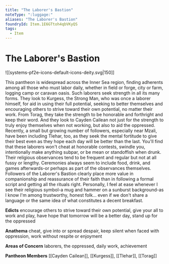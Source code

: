 ```yaml
---
title: "The Laborer's Bastion"
noteType: ":luggage:"
aliases: "The Laborer's Bastion"
foundryId: Item.1E6GTtoh4qbVKyQS
tags:
  - Item
---
```


# The Laborer's Bastion
![[systems-pf2e-icons-default-icons-deity.svg|150]]

This pantheon is widespread across the Inner Sea region, finding adherents among all those who must labor daily, whether in field or forge, city or farm, logging camp or caravan oasis. Such laborers seek strength in all its many forms. They look to Kurgess, the Strong Man, who was once a laborer himself, for aid in using their full potential, seeking to better themselves and encouraging others to strive toward their own potential, no matter their work. From Torag, they take the strength to be honorable and forthright and keep their word. And they look to Cayden Cailean not just for the strength to truly enjoy themselves when not working, but also to aid the oppressed. Recently, a small but growing number of followers, especially near Mzali, have been including Tlehar, too, as they seek the mental fortitude to give their best even as they hope each day will be better than the last. You'll find that these laborers won't cheat at honorable contests, swindle you, intentionally make anything subpar, or be mean or standoffish when drunk. Their religious observances tend to be frequent and regular but not at all fussy or lengthy. Ceremonies always seem to include food, drink, and games afterwards-or perhaps as part of the observances themselves. Followers of the Laborer's Bastion clearly place more value in companionship and reassurance of their faith than in following a formal script and getting all the rituals right. Personally, I feel at ease whenever I see their religious symbol-a mug and hammer on a sunburst background-as I know I'm among trustworthy, honest folk... even if we don't share a language or the same idea of what constitutes a decent breakfast.

**Edicts** encourage others to strive toward their own potential, give your all to work and play, have hope that tomorrow will be a better day, stand up for the oppressed

**Anathema** cheat, give into or spread despair, keep silent when faced with oppression, work without respite or enjoyment

**Areas of Concern** laborers, the oppressed, daily work, achievement

**Pantheon Members** [[Cayden Cailean]], [[Kurgess]], [[Tlehar]], [[Torag]]
